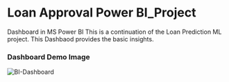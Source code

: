# Loan Approval Power BI_Project
Dashboard in MS Power BI
This is a continuation of the Loan Prediction ML project. This Dashbaod provides the basic insights.

### Dashboard Demo Image
![BI-Dashboard](https://github.com/shadabalam167/Loan_Approval_Power_BI_Project/assets/105577347/72fe6fba-bc99-47f3-870a-0c42e3b2df42)
